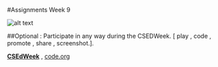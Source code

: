 #Assignments Week 9



![alt text](http://csedweek.org/images/CSEdWeek-bannertmb.png "CSEdWeek")

##Optional :
Participate in any way during the CSEDWeek. [ play , code , promote , share , screenshot.].

[**CSEdWeek**][1] , [code.org][7]


[1]:http://csedweek.org/promote
[7]:http://code.org/